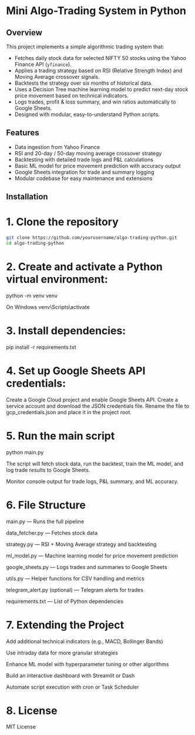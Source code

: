 # Mini Algo-Trading System in Python

## Overview

This project implements a simple algorithmic trading system that:

- Fetches daily stock data for selected NIFTY 50 stocks using the Yahoo Finance API (`yfinance`).
- Applies a trading strategy based on RSI (Relative Strength Index) and Moving Average crossover signals.
- Backtests the strategy over six months of historical data.
- Uses a Decision Tree machine learning model to predict next-day stock price movement based on technical indicators.
- Logs trades, profit & loss summary, and win ratios automatically to Google Sheets.
- Designed with modular, easy-to-understand Python scripts.

## Features

- Data ingestion from Yahoo Finance  
- RSI and 20-day / 50-day moving average crossover strategy  
- Backtesting with detailed trade logs and P&L calculations  
- Basic ML model for price movement prediction with accuracy output  
- Google Sheets integration for trade and summary logging  
- Modular codebase for easy maintenance and extensions

## Installation

# 1. Clone the repository
```bash
git clone https://github.com/yourusername/algo-trading-python.git
cd algo-trading-python
```
# 2. Create and activate a Python virtual environment:

python -m venv venv

 On Windows
venv\Scripts\activate

# 3. Install dependencies:

pip install -r requirements.txt

# 4. Set up Google Sheets API credentials:

 Create a Google Cloud project and enable Google Sheets API.
 Create a service account and download the JSON credentials file.
 Rename the file to gcp_credentials.json and place it in the project root.

# 5. Run the main script

 python main.py

 The script will fetch stock data, run the backtest, train the ML model, and log trade results to Google Sheets.

 Monitor console output for trade logs, P&L summary, and ML accuracy.

# 6. File Structure
main.py — Runs the full pipeline

data_fetcher.py — Fetches stock data

strategy.py — RSI + Moving Average strategy and backtesting

ml_model.py — Machine learning model for price movement prediction

google_sheets.py — Logs trades and summaries to Google Sheets

utils.py — Helper functions for CSV handling and metrics

telegram_alert.py (optional) — Telegram alerts for trades

requirements.txt — List of Python dependencies

# 7. Extending the Project
Add additional technical indicators (e.g., MACD, Bollinger Bands)

Use intraday data for more granular strategies

Enhance ML model with hyperparameter tuning or other algorithms

Build an interactive dashboard with Streamlit or Dash

Automate script execution with cron or Task Scheduler

# 8. License
 MIT License
